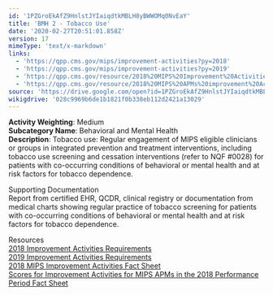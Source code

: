 ```yaml
---
id: '1PZGroEkAfZ9HnlstJYIaiqdtkMBLH8yBWWOMq0NvEaY'
title: 'BMH 2 - Tobacco Use'
date: '2020-02-27T20:51:01.858Z'
version: 17
mimeType: 'text/x-markdown'
links:
  - 'https://qpp.cms.gov/mips/improvement-activities?py=2018'
  - 'https://qpp.cms.gov/mips/improvement-activities?py=2019'
  - 'https://qpp.cms.gov/resource/2018%20MIPS%20Improvement%20Activities%20Fact%20Sheet'
  - 'https://qpp.cms.gov/resource/2018%20MIPS%20APMs%20improvement%20Activities%20scores%20fact%20sheet'
source: 'https://drive.google.com/open?id=1PZGroEkAfZ9HnlstJYIaiqdtkMBLH8yBWWOMq0NvEaY'
wikigdrive: '028c9969b6de1b1821f0b338eb112d2421a13029'
---
```





**Activity Weighting**: Medium  
**Subcategory Name**: Behavioral and Mental Health  
**Description**: Tobacco use: Regular engagement of MIPS eligible clinicians or groups in integrated prevention and treatment interventions, including tobacco use screening and cessation interventions (refer to NQF #0028) for patients with co-occurring conditions of behavioral or mental health and at risk factors for tobacco dependence.




Supporting Documentation  
Report from certified EHR, QCDR, clinical registry or documentation from medical charts showing regular practice of tobacco screening for patients with co-occurring conditions of behavioral or mental health and at risk factors for tobacco dependence.




Resources  
[2018 Improvement Activities Requirements](https://qpp.cms.gov/mips/improvement-activities?py=2018)  
[2019 Improvement Activities Requirements](https://qpp.cms.gov/mips/improvement-activities?py=2019)  
[2018 MIPS Improvement Activities Fact Sheet](https://qpp.cms.gov/resource/2018%20MIPS%20Improvement%20Activities%20Fact%20Sheet)  
[Scores for Improvement Activities for MIPS APMs in the 2018 Performance Period Fact Sheet](https://qpp.cms.gov/resource/2018%20MIPS%20APMs%20improvement%20Activities%20scores%20fact%20sheet)
